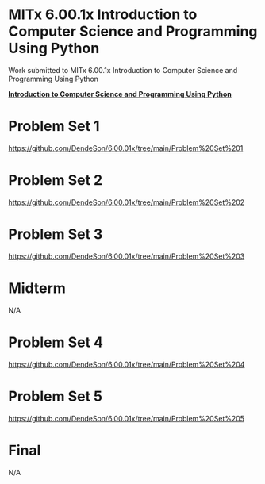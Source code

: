# MITx 6.00.1x Introduction to Computer Science and Programming Using Python 
Work submitted to MITx 6.00.1x Introduction to Computer Science and Programming Using Python

**[Introduction to Computer Science and Programming Using Python](https://www.edx.org/course/introduction-to-computer-science-and-programming-7)** 

# Problem Set 1
https://github.com/DendeSon/6.00.01x/tree/main/Problem%20Set%201

# Problem Set 2
https://github.com/DendeSon/6.00.01x/tree/main/Problem%20Set%202

# Problem Set 3
https://github.com/DendeSon/6.00.01x/tree/main/Problem%20Set%203

# Midterm
N/A

# Problem Set 4 
https://github.com/DendeSon/6.00.01x/tree/main/Problem%20Set%204

# Problem Set 5
https://github.com/DendeSon/6.00.01x/tree/main/Problem%20Set%205

# Final
N/A
